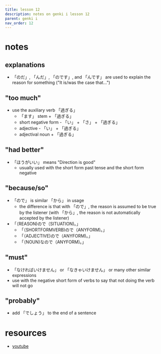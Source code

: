 ```yaml
---
title: lesson 12
description: notes on genki i lesson 12
parent: genki i
nav_order: 12
---
```

# notes
## explanations
- 「のだ」, 「んだ」, 「のです」, and 「んです」 are used to explain the reason for something ("It is/was the case that...")
## "too much"
- use the auxiliary verb 「過ぎる」
	- 「ます」 stem + 「過ぎる」
	- short negative form - 「い」 + 「さ」 + 「過ぎる」
	- adjective - 「い」 + 「過ぎる」
	- adjectival noun + 「過ぎる」
## "had better"
- 「ほうがいい」 means "Direction is good"
	- usually used with the short form past tense and the short form negative
## "because/so"
- 「ので」 is similar 「から」 in usage
	- the difference is that with 「ので」, the reason is assumed to be true by the listener (with 「から」, the reason is not automatically accepted by the listener)
- 「（REASON)ので（SITUATION)。」
	- 「（SHORTFORMVERB)ので（ANYFORM)。」
	- 「（ADJECTIVE)ので（ANYFORM)。」
	- 「（NOUN)なので（ANYFORM)。」
## "must"
- 「なければいけません」 or 「なきゃいけません」 or many other similar expressions
- use with the negative short form of verbs to say that not doing the verb will not go
## "probably"
- add 「でしょう」 to the end of a sentence
# resources
- [youtube](https://www.youtube.com/watch?v=tCua2K28oPE)